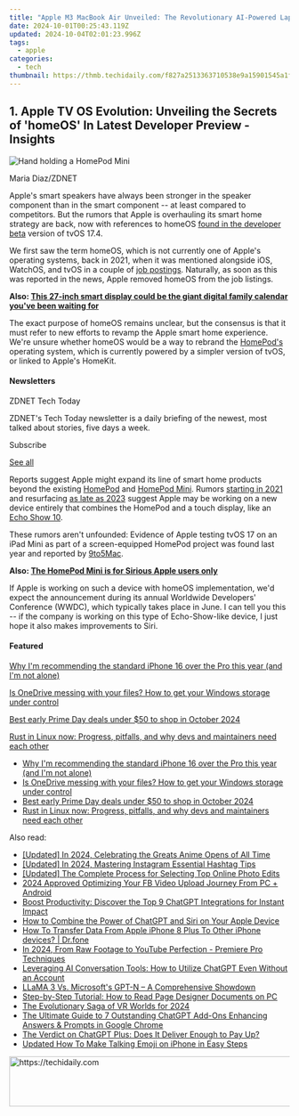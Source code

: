 ```yaml
---
title: "Apple M3 MacBook Air Unveiled: The Revolutionary AI-Powered Laptop Is Here! - Insights & Reviews From ZDNet"
date: 2024-10-01T00:25:43.119Z
updated: 2024-10-04T02:01:23.996Z
tags:
  - apple
categories:
  - tech
thumbnail: https://thmb.techidaily.com/f827a2513363710538e9a15901545a1f6478c686bd6bb8d68f0e5c1da41a0c90.jpg
---
```


## 1. Apple TV OS Evolution: Unveiling the Secrets of 'homeOS' In Latest Developer Preview - Insights

![Hand holding a HomePod Mini](https://www.zdnet.com/a/img/resize/dcae682948965c9450fd2ecff86377513d0751f3/2022/09/13/b5fd0e8e-c04d-4139-87db-b2ab913559d5/4.jpg?auto=webp&width=1280)

Maria Diaz/ZDNET

Apple's smart speakers have always been stronger in the speaker component than in the smart component -- at least compared to competitors. But the rumors that Apple is overhauling its smart home strategy are back, now with references to homeOS [found in the developer beta](https://www.macrumors.com/2024/01/29/tvos-17-4-homeos-mention/) version of tvOS 17.4.

We first saw the term homeOS, which is not currently one of Apple's operating systems, back in 2021, when it was mentioned alongside iOS, WatchOS, and tvOS in a couple of [job postings](https://9to5mac.com/2021/06/02/apple-homeos-job-listing/). Naturally, as soon as this was reported in the news, Apple removed homeOS from the job listings.

**Also: [This 27-inch smart display could be the giant digital family calendar you've been waiting for](https://www.zdnet.com/home-and-office/smart-home/this-27-inch-smart-display-could-be-the-giant-digital-family-calendar-youve-been-waiting-for/)**

The exact purpose of homeOS remains unclear, but the consensus is that it must refer to new efforts to revamp the Apple smart home experience. We're unsure whether homeOS would be a way to rebrand the [HomePod's](https://www.zdnet.com/home-and-office/smart-home/apple-homepod-2023-review/) operating system, which is currently powered by a simpler version of tvOS, or linked to Apple's HomeKit. 

#### Newsletters

ZDNET Tech Today

ZDNET's Tech Today newsletter is a daily briefing of the newest, most talked about stories, five days a week.

 Subscribe

[See all](https://www.zdnet.com/newsletters/)

Reports suggest Apple might expand its line of smart home products beyond the existing [HomePod](https://shop-links.co/link/?url=https%3A%2F%2Fwww.bestbuy.com%2Fsite%2Fapple-homepod-2nd-generation-smart-speaker-with-siri-midnight%2F6519336.p%3FskuId%3D6519336&publisher_slug=itechdaily19598&exclusive=1) and [HomePod Mini](https://shop-links.co/link/?url=https%3A%2F%2Fwww.bestbuy.com%2Fsite%2Fapple-homepod-mini-space-gray%2F6377587.p%3FskuId%3D6377587&publisher_slug=itechdaily19598&exclusive=1). Rumors [starting in 2021](https://www.bloomberg.com/news/articles/2021-04-12/apple-working-on-combined-tv-box-speaker-to-revive-home-efforts) and resurfacing [as late as 2023](https://appleinsider.com/articles/23/03/10/apple-will-launch-homepod-with-screen-in-2024-says-kuo) suggest Apple may be working on a new device entirely that combines the HomePod and a touch display, like an [Echo Show 10](https://buy.geni.us/Proxy.ashx?TSID=368250&GR%5FURL=https%3A%2F%2Fwww.amazon.com%2Fecho-show-10%2Fdp%2FB07VHZ41L8%3Ftag%3Dzd-buy-button-20%26ascsubtag%3D%5F%5FCOM%5FCLICK%5FID%5F%5F%7Ca4c3b67e-d08f-4f2b-8846-133f3ecdf8d3%7Cdtp&dtb=1). 

These rumors aren't unfounded: Evidence of Apple testing tvOS 17 on an iPad Mini as part of a screen-equipped HomePod project was found last year and reported by [9to5Mac](https://9to5mac.com/2023/10/27/apple-testing-tvos-17-ipad-mini/).

**Also: [The HomePod Mini is for Sirious Apple users only](https://www.zdnet.com/home-and-office/smart-home/homepod-mini-review/)**

If Apple is working on such a device with homeOS implementation, we'd expect the announcement during its annual Worldwide Developers' Conference (WWDC), which typically takes place in June. I can tell you this -- if the company is working on this type of Echo-Show-like device, I just hope it also makes improvements to Siri. 

#### Featured

[Why I'm recommending the standard iPhone 16 over the Pro this year (and I'm not alone)](https://www.zdnet.com/article/why-im-recommending-the-standard-iphone-16-over-the-pro-this-year-and-im-not-alone/ "Why I'm recommending the standard iPhone 16 over the Pro this year (and I'm not alone)")

[Is OneDrive messing with your files? How to get your Windows storage under control](https://www.zdnet.com/article/is-onedrive-messing-with-your-files-how-to-get-your-windows-storage-under-control/ "Is OneDrive messing with your files? How to get your Windows storage under control")

[Best early Prime Day deals under $50 to shop in October 2024](https://www.zdnet.com/article/best-early-prime-day-deals-under-50/ "Best early Prime Day deals under $50 to shop in October 2024")

[Rust in Linux now: Progress, pitfalls, and why devs and maintainers need each other](https://www.zdnet.com/article/rust-in-linux-now-progress-pitfalls-and-why-devs-and-maintainers-need-each-other/ "Rust in Linux now: Progress, pitfalls, and why devs and maintainers need each other")

* [Why I'm recommending the standard iPhone 16 over the Pro this year (and I'm not alone)](https://www.zdnet.com/article/why-im-recommending-the-standard-iphone-16-over-the-pro-this-year-and-im-not-alone/ "Why I'm recommending the standard iPhone 16 over the Pro this year (and I'm not alone)")
* [Is OneDrive messing with your files? How to get your Windows storage under control](https://www.zdnet.com/article/is-onedrive-messing-with-your-files-how-to-get-your-windows-storage-under-control/ "Is OneDrive messing with your files? How to get your Windows storage under control")
* [Best early Prime Day deals under $50 to shop in October 2024](https://www.zdnet.com/article/best-early-prime-day-deals-under-50/ "Best early Prime Day deals under $50 to shop in October 2024")
* [Rust in Linux now: Progress, pitfalls, and why devs and maintainers need each other](https://www.zdnet.com/article/rust-in-linux-now-progress-pitfalls-and-why-devs-and-maintainers-need-each-other/ "Rust in Linux now: Progress, pitfalls, and why devs and maintainers need each other")

<ins class="adsbygoogle"
     style="display:block"
     data-ad-format="autorelaxed"
     data-ad-client="ca-pub-7571918770474297"
     data-ad-slot="1223367746"></ins>

<ins class="adsbygoogle"
     style="display:block"
     data-ad-client="ca-pub-7571918770474297"
     data-ad-slot="8358498916"
     data-ad-format="auto"
     data-full-width-responsive="true"></ins>

<span class="atpl-alsoreadstyle">Also read:</span>
<div><ul>
<li><a href="https://fox-http.techidaily.com/updated-in-2024-celebrating-the-greats-anime-opens-of-all-time/"><u>[Updated] In 2024, Celebrating the Greats Anime Opens of All Time</u></a></li>
<li><a href="https://instagram-video-recordings.techidaily.com/updated-in-2024-mastering-instagram-essential-hashtag-tips/"><u>[Updated] In 2024, Mastering Instagram Essential Hashtag Tips</u></a></li>
<li><a href="https://fox-http.techidaily.com/updated-the-complete-process-for-selecting-top-online-photo-edits/"><u>[Updated] The Complete Process for Selecting Top Online Photo Edits</u></a></li>
<li><a href="https://facebook-video-recording.techidaily.com/2024-approved-optimizing-your-fb-video-upload-journey-from-pc-plus-android/"><u>2024 Approved Optimizing Your FB Video Upload Journey From PC + Android</u></a></li>
<li><a href="https://tech-hub.techidaily.com/boost-productivity-discover-the-top-9-chatgpt-integrations-for-instant-impact/"><u>Boost Productivity: Discover the Top 9 ChatGPT Integrations for Instant Impact</u></a></li>
<li><a href="https://tech-hub.techidaily.com/how-to-combine-the-power-of-chatgpt-and-siri-on-your-apple-device/"><u>How to Combine the Power of ChatGPT and Siri on Your Apple Device</u></a></li>
<li><a href="https://techidaily.com/how-to-transfer-data-from-apple-iphone-8-plus-to-other-iphone-devices-drfone-by-drfone-transfer-data-from-ios-transfer-data-from-ios/"><u>How To Transfer Data From Apple iPhone 8 Plus To Other iPhone devices? | Dr.fone</u></a></li>
<li><a href="https://youtube-help.techidaily.com/in-2024-from-raw-footage-to-youtube-perfection-premiere-pro-techniques/"><u>In 2024, From Raw Footage to YouTube Perfection - Premiere Pro Techniques</u></a></li>
<li><a href="https://tech-hub.techidaily.com/leveraging-ai-conversation-tools-how-to-utilize-chatgpt-even-without-an-account/"><u>Leveraging AI Conversation Tools: How to Utilize ChatGPT Even Without an Account</u></a></li>
<li><a href="https://tech-hub.techidaily.com/llama-3-vs-microsofts-gpt-n-a-comprehensive-showdown/"><u>LLaMA 3 Vs. Microsoft's GPT-N – A Comprehensive Showdown</u></a></li>
<li><a href="https://technical-tips.techidaily.com/step-by-step-tutorial-how-to-read-page-designer-documents-on-pc/"><u>Step-by-Step Tutorial: How to Read Page Designer Documents on PC</u></a></li>
<li><a href="https://some-guidance.techidaily.com/the-evolutionary-saga-of-vr-worlds-for-2024/"><u>The Evolutionary Saga of VR Worlds for 2024</u></a></li>
<li><a href="https://tech-hub.techidaily.com/the-ultimate-guide-to-7-outstanding-chatgpt-add-ons-enhancing-answers-and-prompts-in-google-chrome/"><u>The Ultimate Guide to 7 Outstanding ChatGPT Add-Ons Enhancing Answers & Prompts in Google Chrome</u></a></li>
<li><a href="https://tech-hub.techidaily.com/the-verdict-on-chatgpt-plus-does-it-deliver-enough-to-pay-up/"><u>The Verdict on ChatGPT Plus: Does It Deliver Enough to Pay Up?</u></a></li>
<li><a href="https://ai-topics.techidaily.com/updated-how-to-make-talking-emoji-on-iphone-in-easy-steps/"><u>Updated How To Make Talking Emoji on iPhone in Easy Steps</u></a></li>
</ul></div>

<!-- affiliate ads begin -->
<a href="https://aligracehair.sjv.io/c/5597632/1948937/19272" target="_top" id="1948937">
  <img src="//a.impactradius-go.com/display-ad/19272-1948937" border="0" alt="https://techidaily.com" width="728" height="90"/>
</a>
<img height="0" width="0" src="https://aligracehair.sjv.io/i/5597632/1948937/19272" style="position:absolute;visibility:hidden;" border="0" />
<!-- affiliate ads end -->

